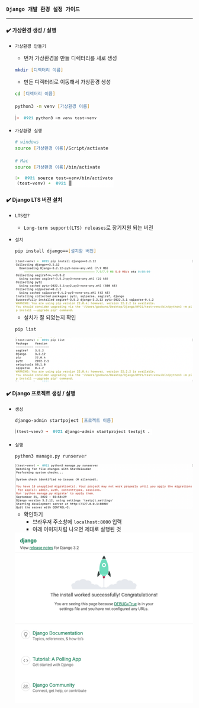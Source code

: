 ### `Django 개발 환경 설정 가이드`

***



#### ✔️ 가상환경 생성 / 실행

- `가상환경 만들기`

  - 먼저 가상환경을 만들 디렉터리를 새로 생성

  ```zsh
  mkdir [디렉터리 이름]
  ```

  - 만든 디렉터리로 이동해서 가상환경 생성

  ```zsh
  cd [디렉터리 이름]
  
  python3 -m venv [가상환경 이름]
  ```

  <img src="readme.assets/testvenv.png" style="zoom:50%;" />

- `가상환경 실행`

  ```zsh
  # windows
  source [가상환경 이름]/Script/activate
  
  # Mac
  source [가상환경 이름]/bin/activate
  ```

  <img src="readme.assets/source.png" style="zoom:50%;" />





#### ✔️ Django LTS 버전 설치

- `LTS란?`

  - `Long-term support(LTS) releases`로 장기지원 되는 버전

- `설치`

  ```zsh
  pip install django==[설치할 버전]
  ```

  <img src="readme.assets/install.png" style="zoom:50%;" />

  - 설치가 잘 되었는지 확인

  ```zsh
  pip list
  ```

  <img src="readme.assets/list.png" style="zoom:50%;" />





#### ✔️ Django 프로젝트 생성 / 실행

- `생성`

  ```zsh
  django-admin startpoject [프로젝트 이름]
  ```

  <img src="readme.assets/startproject.png" style="zoom:50%;" />

- `실행`

  ```zsh
  python3 manage.py runserver
  ```

  <img src="readme.assets/runserver.png" style="zoom:50%;" />

  - 확인하기
    - 브라우저 주소창에 `localhost:8000` 입력
    - 아래 이미지처럼 나오면 제대로 실행된 것

  <img src="readme.assets/Screenshot.JPG" style="zoom:50%;" />

  